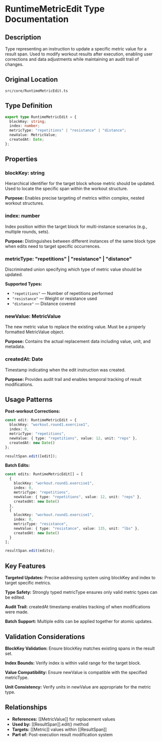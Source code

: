 # RuntimeMetricEdit Type Documentation

## Description
Type representing an instruction to update a specific metric value for a result span. Used to modify workout results after execution, enabling user corrections and data adjustments while maintaining an audit trail of changes.

## Original Location
`src/core/RuntimeMetricEdit.ts`

## Type Definition
```typescript
export type RuntimeMetricEdit = {
  blockKey: string;
  index: number;
  metricType: "repetitions" | "resistance" | "distance";
  newValue: MetricValue;
  createdAt: Date;
};
```

## Properties

### blockKey: string
Hierarchical identifier for the target block whose metric should be updated. Used to locate the specific span within the workout structure.

**Purpose:** Enables precise targeting of metrics within complex, nested workout structures.

### index: number
Index position within the target block for multi-instance scenarios (e.g., multiple rounds, sets).

**Purpose:** Distinguishes between different instances of the same block type when edits need to target specific occurrences.

### metricType: "repetitions" | "resistance" | "distance"
Discriminated union specifying which type of metric value should be updated.

**Supported Types:**
- `"repetitions"` — Number of repetitions performed
- `"resistance"` — Weight or resistance used
- `"distance"` — Distance covered

### newValue: MetricValue
The new metric value to replace the existing value. Must be a properly formatted MetricValue object.

**Purpose:** Contains the actual replacement data including value, unit, and metadata.

### createdAt: Date
Timestamp indicating when the edit instruction was created.

**Purpose:** Provides audit trail and enables temporal tracking of result modifications.

## Usage Patterns

**Post-workout Corrections:**
```typescript
const edit: RuntimeMetricEdit = {
  blockKey: "workout.round1.exercise1",
  index: 0,
  metricType: "repetitions",
  newValue: { type: "repetitions", value: 12, unit: "reps" },
  createdAt: new Date()
};

resultSpan.edit([edit]);
```

**Batch Edits:**
```typescript
const edits: RuntimeMetricEdit[] = [
  {
    blockKey: "workout.round1.exercise1",
    index: 0,
    metricType: "repetitions",
    newValue: { type: "repetitions", value: 12, unit: "reps" },
    createdAt: new Date()
  },
  {
    blockKey: "workout.round1.exercise1",
    index: 0,
    metricType: "resistance",
    newValue: { type: "resistance", value: 135, unit: "lbs" },
    createdAt: new Date()
  }
];

resultSpan.edit(edits);
```

## Key Features

**Targeted Updates:** Precise addressing system using blockKey and index to target specific metrics.

**Type Safety:** Strongly typed metricType ensures only valid metric types can be edited.

**Audit Trail:** createdAt timestamp enables tracking of when modifications were made.

**Batch Support:** Multiple edits can be applied together for atomic updates.

## Validation Considerations

**BlockKey Validation:** Ensure blockKey matches existing spans in the result set.

**Index Bounds:** Verify index is within valid range for the target block.

**Value Compatibility:** Ensure newValue is compatible with the specified metricType.

**Unit Consistency:** Verify units in newValue are appropriate for the metric type.

## Relationships
- **References:** [[MetricValue]] for replacement values
- **Used by:** [[ResultSpan]].edit() method
- **Targets:** [[Metric]] values within [[ResultSpan]]
- **Part of:** Post-execution result modification system
